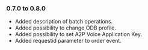 ### 0.7.0 to 0.8.0

* Added description of batch operations.
* Added possibility to change ODB profile.
* Added possibility to set A2P Voice Application Key.
* Added requestid parameter to order event.



